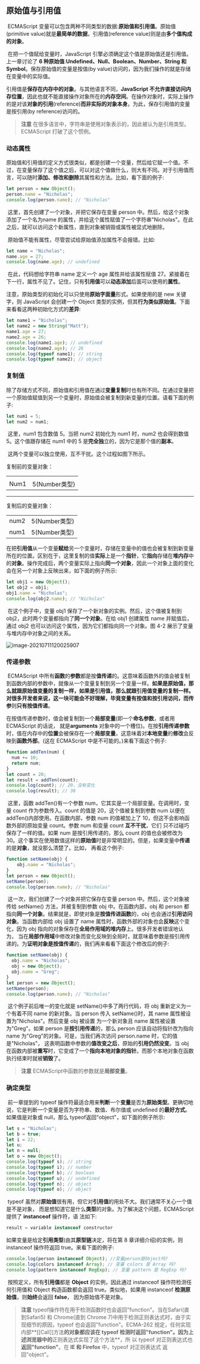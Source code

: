 ## 原始值与引用值

​	ECMAScript 变量可以包含两种不同类型的数据:**原始值和引用值**。原始值(primitive value)就是**最简单的数据**，引用值(reference value)则是由**多个值构成的对象**。

​	在把一个值赋给变量时，JavaScript 引擎必须确定这个值是原始值还是引用值。上一章讨论了 **6 种原始值**:**Undefined、Null、Boolean、Number、String 和 Symbol**。保存原始值的变量是按值(by value)访问的，因为我们操作的就是存储在变量中的实际值。

​	引用值是**保存在内存中的对象**。与其他语言不同，**JavaScript 不允许直接访问内存位置**，因此也就不能直接操作对象所在的**内存空间**。在操作对象时，实际上操作的是对该**对象的引用**(reference)**而非实际的对象本身**。为此，保存引用值的变量是按引用(by reference)访问的。

> **注意** 在很多语言中，字符串是使用对象表示的，因此被认为是引用类型。ECMAScript 打破了这个惯例。

### 动态属性

​	原始值和引用值的定义方式很类似，都是创建一个变量，然后给它赋一个值。不过，在变量保存了这个值之后，可以对这个值做什么，则大有不同。对于引用值而言，可以随时**添加、修改和删除**其属性和方法。比如，看下面的例子:

```javascript
let person = new Object();
person.name = "Nicholas"; 
console.log(person.name); // "Nicholas"
```

​	这里，首先创建了一个对象，并把它保存在变量 person 中。然后，给这个对象添加了一个名为name 的属性，并给这个属性赋值了一个字符串"Nicholas"。在此之后，就可以访问这个新属性，直到对象被销毁或属性被显式地删除。

​	原始值不能有属性，尽管尝试给原始值添加属性不会报错。比如:

```javascript
let name = "Nicholas";
name.age = 27; 
console.log(name.age); // undefined
```

​	在此，代码想给字符串 name 定义一个 age 属性并给该属性赋值 27。紧接着在下一行，属性不见了。记住，只有**引用值**可以**动态添加**后面可以使用的**属性**。

​	注意，原始类型的初始化可以只使用**原始字面量**形式。如果使用的是 new 关键字，则 JavaScript 会创建一个 Object 类型的实例，但其**行为类似原始值**。下面来看看这两种初始化方式的**差异**:

```javascript
let name1 = "Nicholas";
let name2 = new String("Matt");
name1.age = 27;
name2.age = 26;
console.log(name1.age); // undefined
console.log(name2.age); // 26
console.log(typeof name1); // string
console.log(typeof name2); // object
```

### 复制值

​	除了存储方式不同，原始值和引用值在通过**变量复制**时也有所不同。在通过变量把一个原始值赋值到另一个变量时，原始值会被复制到新变量的位置。请看下面的例子:

```javascript
let num1 = 5;
let num2 = num1;
```

​	这里，num1 包含数值 5。当把 num2 初始化为 num1 时，num2 也会得到数值 5。这个值跟存储在 num1 中的 5 是**完全独**立的，因为它是那个值的**副本**。

​	这两个变量可以独立使用，互不干扰。这个过程如图下所示。

复制前的变量对象：

|      |               |
| :--: | :-----------: |
|      |               |
| Num1 | 5(Number类型) |

---

复制后的变量对象：

|      |               |
| :--: | :-----------: |
| num2 | 5(Number类型) |
| num1 | 5(Number类型) |

​	在把**引用值**从一个变量**赋给**另一个变量时，存储在变量中的值也会被复制到新变量所在的位置。区别在于，这里复制的值**实际**上是一个**指针**，它**指向**存储在**堆内存**中的**对象**。操作完成后，两个变量实际上指向**同一个对象**，因此一个对象上面的变化会在另一个对象上反映出来，如下面的例子所示:

```javascript
let obj1 = new Object();
let obj2 = obj1;
obj1.name = "Nicholas"; 
console.log(obj2.name); // "Nicholas"
```

​	在这个例子中，变量 obj1 保存了一个新对象的实例。然后，这个值被复制到 obj2，此时两个变量都指向了**同一个对象**。在给 obj1 创建属性 name 并赋值后，通过 obj2 也可以访问这个属性，因为它们都指向同一个对象。图 4-2 展示了变量与堆内存中对象之间的关系。

![image-20210711120025907](../mdImage/image-20210711120025907.png)

### 传递参数

​	ECMAScript 中所有**函数**的**参数**都是按**值传递**的。这意味着函数外的值会被复制到函数内部的参数中，就像从一个变量复制到另一个变量一样。**如果是原始值，那么就跟原始值变量的复制一样，如果是引用值，那么就跟引用值变量的复制一样。**对很多开发者来说，这一块可能会不好理解，毕竟变量有按值和按引用访问，而**传参**则**只有按值传递**。

​	在按值传递参数时，值会被复制到一个**局部变量**(即一个**命名参数**，或者用 ECMAScript 的话说， 就是**arguments** 对象中的一个槽位)。在按**引用传递参数**时，值在内存中的**位置**会被保存在一个**局部变量**，这意味着对**本地变量**的**修改**会反映到**函数外部**。(这在 ECMAScript 中是不可能的。)来看下面这个例子:

```javascript
function addTen(num) {
  num += 10;
  return num;
}
let count = 20;
let result = addTen(count); 
console.log(count); // 20，没有变化 
console.log(result); // 30
```

​	这里，函数 addTen()有一个参数 num，它其实是一个局部变量。在调用时，变量 count 作为参数传入。count 的值是 20，这个值被复制到参数 num 以便在 addTen()内部使用。在函数内部，参数 num 的值被加上了 10，但这不会影响函数外部的原始变量 count。参数 num 和变量 count **互不干扰**，它们 只不过碰巧保存了一样的值。如果 num 是按引用传递的，那么 count 的值也会被修改为 30。这个事实在使用数值这样的**原始值**时是非常明显的。但是，如果变量中**传递**的是**对象**，就没那么清楚了。比如， 再看这个例子:

```javascript
function setName(obj) { 
	obj.name = "Nicholas";
}
let person = new Object();
setName(person);
console.log(person.name); // "Nicholas"
```

​	这一次，我们创建了一个对象并把它保存在变量 person 中。然后，这个对象被传给 setName() 方法，并被复制到参数 obj 中。在函数内部，obj 和 person 都指向**同一个对象**。结果就是，即使对象是**按值传进函数**的，obj 也会通过**引用访问对象**。当函数内部给 obj 设置了 name 属性时，函数外部的对象也会**反映**这个变化，因为 obj 指向的对象保存在**全局作用域的堆内存**上。很多开发者错误地认为， 当在**局部作用域**中修改对象而变化反映到全局时，就意味着参数是按引用传递的。为**证明对象是按值传递**的，我们再来看看下面这个修改后的例子:

```javascript
function setName(obj) {
  obj.name = "Nicholas";
  obj = new Object();
  obj.name = "Greg";
}
let person = new Object();
setName(person);
console.log(person.name); // "Nicholas"
```

​	这个例子前后唯一的变化就是 setName()中多了两行代码，将 obj 重新定义为一个有着不同 name 的新对象。当 person 传入 setName()时，其 name 属性被设置为"Nicholas"。然后变量 obj 被设置 为一个新对象且 name 属性被设置为"Greg"。如果 person 是**按引用传递**的，那么 person 应该自动将指针改为指向 name 为"Greg"的对象。可是，当我们再次访问 person.name 时，它的值是"Nicholas"， 这表明函数中参数的**值改变之后**，原始的**引用仍然没变**。当 obj 在函数内部被**重写**时，它变成了一个**指向本地对象的指针**。而那个本地对象在函数执行结束时就被**销毁**了。

> **注意** ECMAScript中函数的参数就是**局部变量**。



### 确定类型

​	前一章提到的 typeof 操作符最适合用来**判断**一个**变量**是否为**原始类型**。更确切地说，它是判断一个变量是否为字符串、数值、布尔值或 undefined 的**最好方式**。如果值是对象或 null，那么 typeof返回"object"，如下面的例子所示:

```javascript
let s = "Nicholas";
let b = true;
let i = 22;
let u;
let n = null;
let o = new Object();
console.log(typeof s); // string
console.log(typeof i); // number
console.log(typeof b); // boolean
console.log(typeof u); // undefined
console.log(typeof n); // object
console.log(typeof o); // object
```

​	typeof 虽然对**原始值**很有用，但它对**引用值**的用处不大。我们通常不关心一个值是不是对象， 而是想知道它是什么**类型**的对象。为了解决这个问题，ECMAScript 提供了 **instanceof** 操作符，语 法如下:

```javascript
result = variable instanceof constructor
```

​	如果变量是给定**引用类型**(由其**原型链**决定，将在第 8 章详细介绍)的实例，则 instanceof 操作符返回 true。来看下面的例子:

```javascript
console.log(person instanceof Object); //变量person是Object吗?
console.log(colors instanceof Array); // 变量 colors 是 Array 吗?
console.log(pattern instanceof RegExp); // 变量 pattern 是 RegExp 吗?
```

​	按照定义，所有**引用值**都是 **Object** 的实例，因此通过 instanceof 操作符检测任何引用值和 Object 构造函数都会返回 true。类似地，如果用 instanceof **检测原始值**，则**始终**会返回 **false**， 因为原始值不是对象。

> **注意** typeof操作符在用于检测函数时也会返回"function"。当在Safari(直到Safari5) 和 Chrome(直到 Chrome 7)中用于检测正则表达式时，由于实现细节的原因，typeof 也会返回"function"。ECMA-262 规定，任何实现内部**[[Call]]方法**的对象都应该在 typeof 检测时返回"function"。因为上述浏览器中的**正则表达式实现了这个方法**，所 以 typeof 对正则表达式也**返回"function"**。在 **IE 和 Firefox** 中，typeof 对正则表达式 返回"object"。

